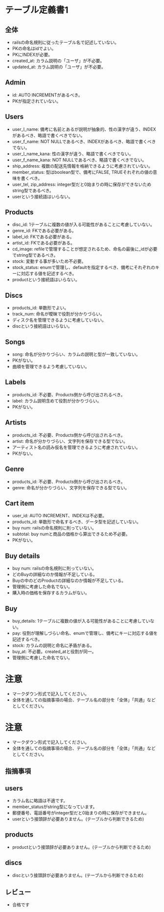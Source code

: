 # テーブル定義書1
## 全体
- railsの命名規則に従ったテーブル名で記述していない。
- PKの命名はidでよい。
- PKにINDEXが必要。
- created_at: カラム説明の「ユーザ」が不必要。
- updated_at: カラム説明の「ユーザ」が不必要。

## Admin
- id: AUTO INCREMENTがあるべき。
- PKが指定されていない。

## Users
- user_l_name: 備考に名前とあるが説明が抽象的、性の漢字が違う、INDEXがあるべき、略語で書くべきでない。
- user_f_name: NOT NULLであるべき、INDEXがあるべき、略語で書くべきでない。
- user_l_name_kana: 性の漢字が違う、略語で書くべきでない。
- user_f_name_kana: NOT NULLであるべき、略語で書くべきでない。
- ship_address: 複数の配送先情報を格納できるように考慮されていない。
- member_status: 型はboolean型で、備考にFALSE, TRUEそれぞれの値の意味を書くべき。
- user_tel, zip_address: integer型だと0始まりの時に保存ができないためstring型であるべき。
- userという接続語はいらない。

## Products
- disc_id: 1テーブルに複数の値が入る可能性があることに考慮していない。
- genre_id: FKである必要がある。
- label_id: FKである必要がある。
- artist_id: FKである必要がある。
- cd_image: refileで管理することが想定されるため、命名の最後に_idが必要でstring型であるべき。
- stock: 変動する事が多いため不必要。
- stock_status: enumで管理し、defaultを指定するべき、備考にそれぞれのキーに対応する値を記述するべき。
- productという接続語はいらない。

## Discs
- products_id: 単数形でよい。
- track_num: 命名が曖昧で役割が分かりづらい。
- ディスク名を管理できるように考慮していない。
- discという接続語はいらない。

## Songs
- song: 命名が分かりづらい、カラムの説明と型が一致していない。
- PKがない。
- 曲順を管理できるよう考慮していない。

## Labels
- products_id: 不必要、Products側から呼び出されるべき。
- label: カラム説明含めて役割が分かりづらい。
- PKがない。

## Artists
- products_id: 不必要、Products側から呼び出されるべき。
- artist: 命名が分かりづらい、文字列を保存できる型でない。
- アーティスト名の読み仮名を管理できるように考慮されていない。
- PKがない。

## Genre
- products_id: 不必要、Products側から呼び出されるべき。
- genre: 命名が分かりづらい、文字列を保存できる型でない。

## Cart item
- user_id: AUTO INCREMENT、INDEXは不必要。
- products_id: 単数形で命名するべき、データ型を記述していない。
- buy num: railsの命名規則に則っていない。
- subtotal: buy numと商品の価格から算出できるため不必要。
- PKがない。

## Buy details
- buy num: railsの命名規則に則っていない。
- どのBuyの詳細なのか情報が不足している。
- Buyの中のどのProductの詳細なのか情報が不足している。
- 管理側に考慮した命名でない。
- 購入時の価格を保存するカラムがない。

## Buy
- buy_details: 1テーブルに複数の値が入る可能性があることに考慮していない。
- pay: 役割が理解しづらい命名、enumで管理し、備考にキーに対応する値を記述するべき。
- stock: カラムの説明と命名に矛盾がある。
- buy_at: 不必要。created_atと役割が同一。
- 管理側に考慮した命名でない。

# 注意
* マークダウン形式で記入してください。
* 全体を通しての指摘事項の場合、テーブル名の部分を「全体」「共通」などとしてください。
# 注意
* マークダウン形式で記入してください。
* 全体を通しての指摘事項の場合、テーブル名の部分を「全体」「共通」などとしてください。

## 指摘事項
## users
- カラム名に略語は不適です。
- member_statusがstring型になっています。
- 郵便番号、電話番号がinteger型だと0始まりの時に保存ができません。
- userという接頭辞が必要ありません。(テーブルから判断できるため)

## products
- productという接頭辞が必要ありません。(テーブルから判断できるため)

## discs
- discという接頭辞が必要ありません。(テーブルから判断できるため)

## レビュー
- 合格です
